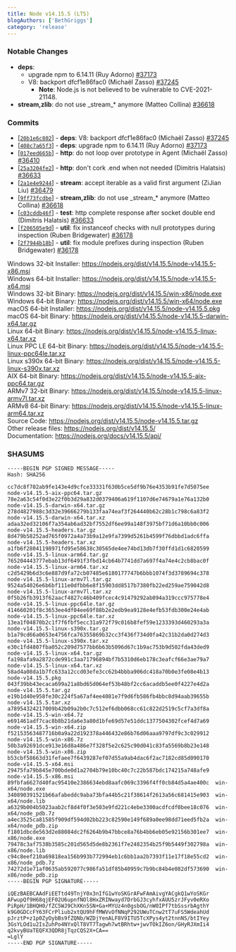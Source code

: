 ```yaml
---
title: Node v14.15.5 (LTS)
blogAuthors: ['BethGriggs']
category: 'release'
---
```


### Notable Changes

* **deps**:
  * upgrade npm to 6.14.11 (Ruy Adorno) [#37173](https://github.com/nodejs/node/pull/37173)
  * V8: backport dfcf1e86fac0 (Michaël Zasso) [#37245](https://github.com/nodejs/node/pull/37245)
    * **Note**: Node.js is not believed to be vulnerable to CVE-2021-21148.
* **stream,zlib**: do not use \_stream\_\* anymore (Matteo Collina) [#36618](https://github.com/nodejs/node/pull/36618)

### Commits

* [[`20b1e6c802`](https://github.com/nodejs/node/commit/20b1e6c802)] - **deps**: V8: backport dfcf1e86fac0 (Michaël Zasso) [#37245](https://github.com/nodejs/node/pull/37245)
* [[`408c7a65f3`](https://github.com/nodejs/node/commit/408c7a65f3)] - **deps**: upgrade npm to 6.14.11 (Ruy Adorno) [#37173](https://github.com/nodejs/node/pull/37173)
* [[`017eed665b`](https://github.com/nodejs/node/commit/017eed665b)] - **http**: do not loop over prototype in Agent (Michaël Zasso) [#36410](https://github.com/nodejs/node/pull/36410)
* [[`25a3204fe2`](https://github.com/nodejs/node/commit/25a3204fe2)] - **http**: don't cork .end when not needed (Dimitris Halatsis) [#36633](https://github.com/nodejs/node/pull/36633)
* [[`2a1e4e9244`](https://github.com/nodejs/node/commit/2a1e4e9244)] - **stream**: accept iterable as a valid first argument (ZiJian Liu) [#36479](https://github.com/nodejs/node/pull/36479)
* [[`9ff73fcdbe`](https://github.com/nodejs/node/commit/9ff73fcdbe)] - **stream,zlib**: do not use \_stream\_\* anymore (Matteo Collina) [#36618](https://github.com/nodejs/node/pull/36618)
* [[`c03cddb46f`](https://github.com/nodejs/node/commit/c03cddb46f)] - **test**: http complete response after socket double end (Dimitris Halatsis) [#36633](https://github.com/nodejs/node/pull/36633)
* [[`f206505e9d`](https://github.com/nodejs/node/commit/f206505e9d)] - **util**: fix instanceof checks with null prototypes during inspection (Ruben Bridgewater) [#36178](https://github.com/nodejs/node/pull/36178)
* [[`2f7944b18b`](https://github.com/nodejs/node/commit/2f7944b18b)] - **util**: fix module prefixes during inspection (Ruben Bridgewater) [#36178](https://github.com/nodejs/node/pull/36178)

Windows 32-bit Installer: https://nodejs.org/dist/v14.15.5/node-v14.15.5-x86.msi<br>
Windows 64-bit Installer: https://nodejs.org/dist/v14.15.5/node-v14.15.5-x64.msi<br>
Windows 32-bit Binary: https://nodejs.org/dist/v14.15.5/win-x86/node.exe<br>
Windows 64-bit Binary: https://nodejs.org/dist/v14.15.5/win-x64/node.exe<br>
macOS 64-bit Installer: https://nodejs.org/dist/v14.15.5/node-v14.15.5.pkg<br>
macOS 64-bit Binary: https://nodejs.org/dist/v14.15.5/node-v14.15.5-darwin-x64.tar.gz<br>
Linux 64-bit Binary: https://nodejs.org/dist/v14.15.5/node-v14.15.5-linux-x64.tar.xz<br>
Linux PPC LE 64-bit Binary: https://nodejs.org/dist/v14.15.5/node-v14.15.5-linux-ppc64le.tar.xz<br>
Linux s390x 64-bit Binary: https://nodejs.org/dist/v14.15.5/node-v14.15.5-linux-s390x.tar.xz<br>
AIX 64-bit Binary: https://nodejs.org/dist/v14.15.5/node-v14.15.5-aix-ppc64.tar.gz<br>
ARMv7 32-bit Binary: https://nodejs.org/dist/v14.15.5/node-v14.15.5-linux-armv7l.tar.xz<br>
ARMv8 64-bit Binary: https://nodejs.org/dist/v14.15.5/node-v14.15.5-linux-arm64.tar.xz<br>
Source Code: https://nodejs.org/dist/v14.15.5/node-v14.15.5.tar.gz<br>
Other release files: https://nodejs.org/dist/v14.15.5/<br>
Documentation: https://nodejs.org/docs/v14.15.5/api/

### SHASUMS

```
-----BEGIN PGP SIGNED MESSAGE-----
Hash: SHA256

cc7dc8f702ab9fe143e4d9cfce33331f630b5ce5df9b76e4353b91fe7d5075ee  node-v14.15.5-aix-ppc64.tar.gz
78e2a63c54f0d3e22f0b3d29a832d0379406a619f1107d6e74679a1e76a132b0  node-v14.15.5-darwin-x64.tar.gz
278d4827988c3d32e39666279b133faa74eaf3f264440b62c28b1c798c6a83f2  node-v14.15.5-darwin-x64.tar.xz
adaa32ed32106f7a354ab6ad32bf7552df6ee99a148f3975bf71d6a10bb0c006  node-v14.15.5-headers.tar.gz
8d479b58252ad765f0972a4a73b9a12e9fa7399d5261b4599f76dbbd1adc6ffa  node-v14.15.5-headers.tar.xz
a1fb6f28041198971fd95e58638c30565de4ee74bd13db7f30ffd1d1c6820599  node-v14.15.5-linux-arm64.tar.gz
765204443777ebab13df6491f3fbd14cb64b7741dd7a697f4a74e4c2cb8bac0f  node-v14.15.5-linux-arm64.tar.xz
c2d5429b6d3c6e887d9fa72cb07485e6180177747b6bbb1074f3d3789694c378  node-v14.15.5-linux-armv7l.tar.gz
9524a54026e6b6bf111e0dfbb6e8f15903dd8517b7380fb22ed259ae759042d8  node-v14.15.5-linux-armv7l.tar.xz
0f5b26fb3913f62aacf4827c46b409fcec4c91479292ab094a319ccc975778e4  node-v14.15.5-linux-ppc64le.tar.gz
414660201f8c3653ee4df04ee69f88b2e2edb9ea9128e4efb53fdb300e24e4ab  node-v14.15.5-linux-ppc64le.tar.xz
13ea1f04870b2c1f7f6fbf5ecc31a972f79c016b8fef59e1233393d460293a3a  node-v14.15.5-linux-s390x.tar.gz
b1a79cd66a0653e4756fca76355869b32cc3f436f734d0fa42c31b2da0d274d3  node-v14.15.5-linux-s390x.tar.xz
e30c1fd4807fba052c209d7577bb6b63b5096d67c1b9ac753b9d502fda43ded9  node-v14.15.5-linux-x64.tar.gz
fa198afa9a2872cde991c3aa71796894bf7b5310d6eb178c3eafcf66e3ae79a7  node-v14.15.5-linux-x64.tar.xz
58ad4a08da1b7fc633a12ccd03efe3cc62b4bbba906dc418a70b0e3fe08e4b13  node-v14.15.5.pkg
043f39bb43ecaca699a21a8bd65d064ef53b48bf2cc6acaddb5ee0f4227e4d2a  node-v14.15.5.tar.gz
e19b1d40e958fe30c224f5a67af4ee4081e7f9d6fb586fb4bbc8d94aab39655b  node-v14.15.5.tar.xz
a78954324217009b42b09a2b0c7c512ef6dbb068cc61c822d2519c5cf7a3df8a  node-v14.15.5-win-x64.7z
e691461adf7cac8b8b21da6e3a80d1bfe69d57e51ddc1377504302fcef4d7a69  node-v14.15.5-win-x64.zip
f52153563487716b0a9a22d192378a446432e86b76d06aaa9797df9c3c029912  node-v14.15.5-win-x86.7z
50b3a92691dce913e16d8a486e7f328f5e2c625c90d041c83fa5569b8b23e148  node-v14.15.5-win-x86.zip
b53cbf58663d31fefaee7f6439287ef07d55a9ab4dac6f2ac7182cd85d090170  node-v14.15.5-x64.msi
29475fa79b845e700bde0d1a2704b79e10bc40c7c22b587bdc174215a748afe9  node-v14.15.5-x86.msi
89fbfa6627d40fac95410e2386634ebd8aafc069c3396f4ff0cb84d5a4ae400c  win-x64/node.exe
340890391521b66afabeddc9aba73bfa44b5c21f38614f2613a56c681415e903  win-x64/node.lib
a6329b004b5023aab2cf8d4f0f3e503e9fd221c4ebe3300acdfcdf0bee18c076  win-x64/node_pdb.7z
a4ec3525ca81585f909df594d02bb223c82590e149f689a0ee98dd71eed5fb2a  win-x64/node_pdb.zip
f1801dbcde563d2e88084dc2f6264b9b47bbce8a76b4bb6eb05e92156b301ee7  win-x86/node.exe
79478c3af7538b3585c201d565d5de8b2361f7e2482354b25f9b5449f302798a  win-x86/node.lib
c94c8eef210a69818ea156b993b772994eb1c6bb1aa2b7393f11e17f18e55cd2  win-x86/node_pdb.7z
74272d1e71af0635ab592077c986fa51df85b40959c7b9bc84b4e082df573690  win-x86/node_pdb.zip
-----BEGIN PGP SIGNATURE-----

iQEzBAEBCAAdFiEETtd49TnjY0x3nIfG1wYoSKGrAFwFAmAivgYACgkQ1wYoSKGr
AFwupQf9H68qjEF02U6upnfNOl8HxZRINwayd7DrbGJ3cyhfxAUU5zrJFyv0eRXo
PiRpH/1BHQH0/fZC5WJ9ChXKn5SN+Ga+MYUz4n0gsbOG/nW0IPf7tbSssrbAgthY
k9G0GDCcFY63FCrPliub2xtQU9hFfMWVvOfNNqP292UWuTCnw2tT7uFS5WdeahUd
pJrztP+z1p0ZyOybBs9fZQNb/WZDjYenALF8V9ITU5TcXPys4yt2tnnNS/btIYey
3GsYLOd1u2IsZuhPo4NYxQlT8VT7Tagwh7wtBRhtw+jwvTOkIZ6on/GHyRJXmIi4
q2kvyBUaTEQFX3QDR8jTqzCQS2X+CA==
=LglY
-----END PGP SIGNATURE-----

```
